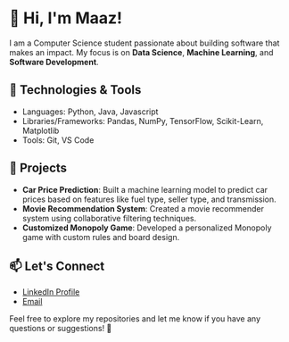 # 👋 Hi, I'm Maaz!

I am a Computer Science student passionate about building software that makes an impact. My focus is on **Data Science**, **Machine Learning**, and **Software Development**.

## 🔧 Technologies & Tools
- Languages: Python, Java, Javascript
- Libraries/Frameworks: Pandas, NumPy, TensorFlow,  Scikit-Learn, Matplotlib
- Tools: Git, VS Code

## 🚀 Projects
- **Car Price Prediction**: Built a machine learning model to predict car prices based on features like fuel type, seller type, and transmission.
- **Movie Recommendation System**: Created a movie recommender system using collaborative filtering techniques.
- **Customized Monopoly Game**: Developed a personalized Monopoly game with custom rules and board design.

## 📫 Let's Connect
- [LinkedIn Profile](https://www.linkedin.com/in/muhammad-maaz-811771247/)
- [Email](mailto:mmaaz@upei.ca)

Feel free to explore my repositories and let me know if you have any questions or suggestions! 🚀

